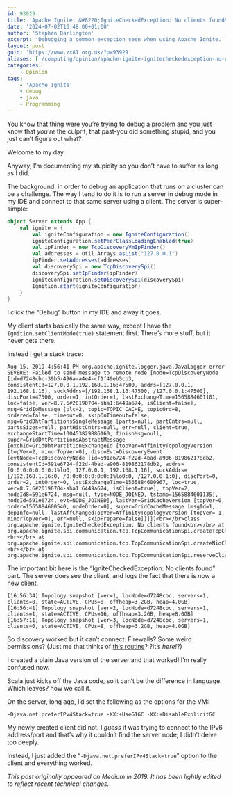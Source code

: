 ```yaml
---
id: 93929
title: 'Apache Ignite: &#8220;IgniteCheckedException: No clients found&#8221;'
date: '2024-07-02T10:48:00+01:00'
author: 'Stephen Darlington'
excerpt: 'Debugging a common exception seen when using Apache Ignite.'
layout: post
guid: 'https://www.zx81.org.uk/?p=93929'
aliases: ['/computing/opinion/apache-ignite-ignitecheckedexception-no-clients-found.html']
categories:
    - Opinion
tags:
    - 'Apache Ignite'
    - debug
    - java
    - Programming
---
```


You know that thing were you’re trying to debug a problem and you just know that *you’re* the culprit, that past-you did something stupid, and you just can’t figure out what?

Welcome to my day.

Anyway, I’m documenting my stupidity so you don’t have to suffer as long as I did.

The background: in order to debug an application that runs on a cluster can be a challenge. The way I tend to do it is to run a server in debug mode in my IDE and connect to that same server using a client. The server is super-simple:

```scala
object Server extends App {
    val ignite = {
        val igniteConfiguration = new IgniteConfiguration()
        igniteConfiguration.setPeerClassLoadingEnabled(true)
        val ipFinder = new TcpDiscoveryVmIpFinder()
        val addresses = util.Arrays.asList("127.0.0.1")
        ipFinder.setAddresses(addresses)
        val discoverySpi = new TcpDiscoverySpi()
        discoverySpi.setIpFinder(ipFinder)
        igniteConfiguration.setDiscoverySpi(discoverySpi)
        Ignition.start(igniteConfiguration)
    }
}
```

I click the “Debug” button in my IDE and away it goes.

My client starts basically the same way, except I have the `Ignition.setClientMode(true)` statement first. There’s more stuff, but it never gets there.

Instead I get a stack trace:

```
Aug 15, 2019 4:56:41 PM org.apache.ignite.logger.java.JavaLogger error
SEVERE: Failed to send message to remote node [node=TcpDiscoveryNode [id=d7248cbc-39b5-496a-a4e4-cf1f49eb5cb3, consistentId=127.0.0.1,192.168.1.16:47500, addrs=[127.0.0.1, 192.168.1.16], sockAddrs=[/192.168.1.16:47500, /127.0.0.1:47500], discPort=47500, order=1, intOrder=1, lastExchangeTime=1565884601101, loc=false, ver=8.7.6#20190704-sha1:6449a674, isClient=false], msg=GridIoMessage [plc=2, topic=TOPIC_CACHE, topicOrd=8, ordered=false, timeout=0, skipOnTimeout=false, msg=GridDhtPartitionsSingleMessage [parts=null, partCntrs=null, partsSizes=null, partHistCntrs=null, err=null, client=true, exchangeStartTime=100453829886160, finishMsg=null, super=GridDhtPartitionsAbstractMessage [exchId=GridDhtPartitionExchangeId [topVer=AffinityTopologyVersion [topVer=2, minorTopVer=0], discoEvt=DiscoveryEvent [evtNode=TcpDiscoveryNode [id=591e6724-f22d-4bad-a906-819862178db2, consistentId=591e6724-f22d-4bad-a906-819862178db2, addrs=[0:0:0:0:0:0:0:1%lo0, 127.0.0.1, 192.168.1.16], sockAddrs=[/192.168.1.16:0, /0:0:0:0:0:0:0:1%lo0:0, /127.0.0.1:0], discPort=0, order=2, intOrder=0, lastExchangeTime=1565884600967, loc=true, ver=8.7.6#20190704-sha1:6449a674, isClient=true], topVer=2, nodeId8=591e6724, msg=null, type=NODE_JOINED, tstamp=1565884601135], nodeId=591e6724, evt=NODE_JOINED], lastVer=GridCacheVersion [topVer=0, order=1565884600540, nodeOrder=0], super=GridCacheMessage [msgId=1, depInfo=null, lastAffChangedTopVer=AffinityTopologyVersion [topVer=-1, minorTopVer=0], err=null, skipPrepare=false]]]]]<br></br>class org.apache.ignite.IgniteCheckedException: No clients found<br></br> at org.apache.ignite.spi.communication.tcp.TcpCommunicationSpi.createTcpClient(TcpCommunicationSpi.java:3536)<br></br> at org.apache.ignite.spi.communication.tcp.TcpCommunicationSpi.createNioClient(TcpCommunicationSpi.java:3035)<br></br> at org.apache.ignite.spi.communication.tcp.TcpCommunicationSpi.reserveClient(TcpCommunicationSpi.java:2915)
```

The important bit here is the “IgniteCheckedException: No clients found” part. The server does see the client, and logs the fact that there is now a new client.

```
[16:56:34] Topology snapshot [ver=1, locNode=d7248cbc, servers=1, clients=0, state=ACTIVE, CPUs=8, offheap=3.2GB, heap=4.0GB]
[16:56:41] Topology snapshot [ver=2, locNode=d7248cbc, servers=1, clients=1, state=ACTIVE, CPUs=16, offheap=3.2GB, heap=8.0GB]
[16:57:11] Topology snapshot [ver=3, locNode=d7248cbc, servers=1, clients=0, state=ACTIVE, CPUs=8, offheap=3.2GB, heap=4.0GB]
```

So discovery worked but it can’t connect. Firewalls? Some weird permissions? (Just me that thinks of [this routine](https://www.youtube.com/watch?v=TKQzqwn-jIM)? ?It’s *here!*?)

I created a plain Java version of the server and that worked! I’m really confused now.

Scala just kicks off the Java code, so it can’t be the difference in language. Which leaves? how we call it.

On the server, long ago, I’d set the following as the options for the VM:

```
-Djava.net.preferIPv4Stack=true -XX:+UseG1GC -XX:+DisableExplicitGC
```

My newly created client did not. I *guess* it was trying to connect to the IPv6 address/port and that’s why it couldn’t find the server node; I didn’t delve too deeply.

Instead, I just added the “`-Djava.net.preferIPv4Stack=true`” option to the client and everything worked.

*This post originally appeared on Medium in 2019. It has been lightly edited to reflect recent technical changes.*